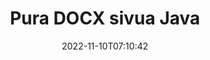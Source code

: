 ---
############################# Static ############################
layout: "auto-gen-merger"
date: 2022-11-10T07:10:42
draft: false
otherformats: dot dotm dotx epub html mht mhtml odp ods odt one otp ott pdf pps ppsx

############################# Head ############################
head_title: "Pura DOCX sivua Java"
head_description: "Pura sivut nopeasti DOCX-tiedostosta Java:ssa. Tallenna uusi asiakirja, joka sisältää valitut sivut asiakirjojen yhdistämissovellusliittymän avulla."

############################# Header ############################
title: "Pura DOCX sivua Java"
description: "Pura DOCX sivut muutamalla rivillä Java-koodia."
bg_image: "https://cms.admin.containerize.com/templates/aspose/App_Themes/V3/images/bg/header1.png"
bg_overlay: false
button:
    enable: true
    icon: "fas fa-arrow-down"
    label: "Lataa ilmainen kokeiluversio"
    link: "https://downloads.groupdocs.com/merger/java"

############################# SubMenu ############################
submenu:
    enable: true

    left:
        img_alt: "GroupDocs.Merger for Java"
        image: "https://cms.admin.containerize.com/templates/groupdocs/images/product-logos/90x90-noborder/groupdocs-merger-java.png"
        product: "GroupDocs.Merger"
        platform: "Java"

    middle:
        button:

            # button loop
            - link: "https://apireference.groupdocs.com/merger/java"
              text: "API-viite"

            # button loop
            - link: "https://github.com/groupdocs-merger"
              text: "Esimerkkejä koodista"

            # button loop
            - link: "https://products.groupdocs.app/merger/family"
              text: "Live-demoja"

            # button loop
            - link: "https://purchase.groupdocs.com/pricing/merger/java"
              text: "Hinnoittelu"

    right:
        link_download: "https://downloads.groupdocs.com/merger"
        link_learn: "https://docs.groupdocs.com/merger/java"
        link_buy: "https://purchase.groupdocs.com"

############################# About ############################
about:
    enable: true
    title: "Tietoja GroupDocs.Merger for Java API:sta"
    content: |
        [GroupDocs.Merger for Java](/fi/merger/java/) tarjoaa yksinkertaisen ratkaisun turvallisesti yhdistää ja jakaa useiden dokumenttimuotojen välillä, mukaan lukien PDF, Microsoft Office (Word, Excel, PowerPoint , OneNote), OpenDocument, HTML, kuvat ja monet muut Java-sovelluksissa. Lisäämällä vain muutaman rivin koodia voit suorittaa useita dokumenttitoimintoja, kuten siirtää, poistaa, kiertää, vaihtaa, purkaa tai muuttaa asiakirjan sivujen suuntaa. Asiakirjojen yhdistämissovellusliittymä tukee myös asiakirjasivujen esikatselua kuvana asiakirjan rakenteen, muotoilun ja sivun sisällön analysoimiseksi.
        
        GroupDocs.Merger API on oikea valinta yritysratkaisuille, jotka tarvitsevat tiedostosivujen purkamisominaisuuksia. Näitä sovellusliittymiä tuetaan hyvin kaikissa tärkeimmissä käyttöjärjestelmissä ja alustoissa, mukaan lukien J2SE 7.0 (1.7), J2SE 8.0 (1.8), Java 10.

############################# Steps ############################
steps:
    enable: true
    title_left: "Pura DOCX tiedostosivua tuotteessa Java"
    content_left: |
        [GroupDocs.Merger for Java](/fi/merger/java/) tekee Java-kehittäjien helpoksi purkaa halutut sivut DOCX-tiedostosta ja tallentaa sen nimellä uuden tiedoston, joka sisältää valitut sivut muutaman helpon vaiheen avulla.
        
        * Alusta **ExtractOptions** sivunumeroilla, joiden pitäisi näkyä tuloksena olevassa asiakirjassa.
        * Luo uusi esiintymä **Merger** ja anna lähdedokumentin polku rakentajaparametriksi.
        * Kutsu **extractPages** ja välitä **ExtractOptions**-objekti.
        * Soita **Save** ja määritä tiedostopolku tuloksena olevan asiakirjan tallentamiseksi.

    title_right: "Laitteistovaatimukset"
    content_right: |
        GroupDocs.Merger for Java API-liittymiä tuetaan kaikilla tärkeimmillä alustoilla ja käyttöjärjestelmillä. Ennen kuin suoritat alla olevan koodin, varmista, että sinulla on seuraavat edellytykset asennettuna järjestelmääsi.

        * Käyttöjärjestelmät: Microsoft Windows, Linux, MacOS
        * Kehitysympäristöt: NetBeans, IntelliJ IDEA, Eclipse
        * Kehykset: J2SE 7.0 (1.7), J2SE 8.0 (1.8), Java 10
        * Lataa tuotteen GroupDocs.Merger for Java uusin versio osoitteesta [Maven](https://repository.groupdocs.com/webapp/#/artifacts/browse/tree/General/repo/com/groupdocs/groupdocs-merger)
         
    code: |
     {{% merger/additional-styles %}}
     {{< merger/code-merger title="Kuinka purkaa DOCX tiedostosivut käyttämällä Java esimerkkikoodia">}}

        ```java    
        // Pura DOCX tiedostosivua GroupDocs.Merger API:lla
        // Alusta ExtractOptions-luokka valituilla sivunumeroilla
        ExtractOptions extractOptions = new ExtractOptions(new int[] { 2, 5 });

        // Toteuta yhdistäminen syötteellä DOCX
        Merger merger = new Merger("input.docx");

        // Kutsu extractPages-metodi ja välitä ExtractOptions-objekti sille
        merger.extractPages(extractOptions);
    
        // Kutsu tallennusmenetelmä tallentaaksesi tulostetun asiakirjan puretuilla sivuilla
        merger.save("output.docx");
        ```
     {{< /merger/code-merger >}}

############################# Demos ############################
demos:
    enable: true
    title: "Live-esittelyt - Pura DOCX sivua verkossa"
    content: |
       Pura DOCX tiedostosivua heti käymällä [GroupDocs.Merger Live Demos](https://products.groupdocs.app/splitter/extract-pages/docx) -sivustolla.
       Live-demolla on seuraavat edut.
        
############################# About Formats ############################
about_formats:
    enable: true

############################# More Formats ############################
more_formats:
    enable: true
    title: "Pura sivut muista asiakirjamuodoista"
    content: |
        Java dokumentoi yhdistämis- ja split-sovellusliittymän tiedostomuodoille ja kuville. Pura joitain suosittuja tiedostomuotoja alla kuvatulla tavalla.

############################# Back to top ###############################
back_to_top:
    enable: true
---